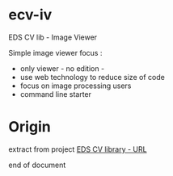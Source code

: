 # ecv-iv
EDS CV lib - Image Viewer

Simple image viewer focus :
  * only viewer - no edition -
  * use web technology to reduce size of code
  * focus on image processing users
  * command line starter


# Origin
extract from project [EDS CV library - URL](https://github.com/EmmanuelDUMAS/eds-cv-lib)

end of document
